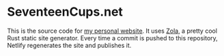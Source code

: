 # SeventeenCups.net
This is the source code for [my personal website](https://www.seventeencups.net). It uses [Zola](https://github.com/getzola/zola), a pretty cool Rust static site generator. Every time a commit is pushed to this repository, Netlify regenerates the site and publishes it.